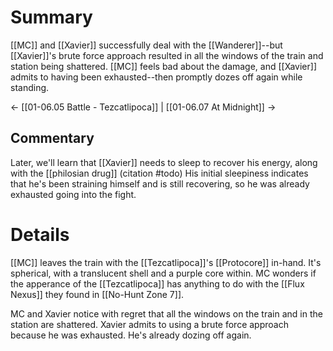 # Summary
[[MC]] and [[Xavier]] successfully deal with the [[Wanderer]]--but [[Xavier]]'s brute force approach resulted in all the windows of the train and station being shattered. [[MC]] feels bad about the damage, and [[Xavier]] admits to having been exhausted--then promptly dozes off again while standing.

← [[01-06.05 Battle - Tezcatlipoca]] | [[01-06.07 At Midnight]] →

## Commentary
Later, we'll learn that [[Xavier]] needs to sleep to recover his energy, along with the [[philosian drug]] (citation #todo) His initial sleepiness indicates that he's been straining himself and is still recovering, so he was already exhausted going into the fight.
# Details
[[MC]] leaves the train with the [[Tezcatlipoca]]'s [[Protocore]] in-hand. It's spherical, with a translucent shell and a purple core within. MC wonders if the apperance of the [[Tezcatlipoca]] has anything to do with the [[Flux Nexus]] they found in [[No-Hunt Zone 7]].

MC and Xavier notice with regret that all the windows on the train and in the station are shattered. Xavier admits to using a brute force approach because he was exhausted. He's already dozing off again.